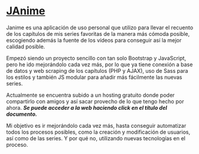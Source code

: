 # [JAnime](http://janime.epizy.com)

Janime es una aplicación de uso personal que utilizo para llevar el recuento de los capítulos de mis series
favoritas de la manera más cómoda posible, escogiendo además la fuente de los vídeos para conseguir así la
mejor calidad posible.

Empezó siendo un proyecto sencillo con tan solo Bootstrap y JavaScript, pero he ido mejorándolo cada vez más,
por lo que ya tiene conexión a base de datos y web scraping de los capítulos (PHP y AJAX), uso de Sass para
los estilos y también JS modular para añadir más fácilmente las nuevas series.

Actualmente se encuentra subido a un hosting gratuito donde poder compartirlo con amigos y así sacar provecho de
lo que tengo hecho por ahora.
***Se puede acceder a la web haciendo click en el título del documento.***

Mi objetivo es ir mejorándolo cada vez más, hasta conseguir automatizar todos los procesos posibles, como la 
creación y modificación de usuarios, así como de las series. Y por qué no, utilizando nuevas tecnologías en el
proceso.